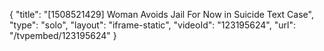 {
    "title": "[1508521429] Woman Avoids Jail For Now in Suicide Text Case",
    "type": "solo",
    "layout": "iframe-static",
    "videoId": "123195624",
    "url": "\/tvpembed\/123195624"
}